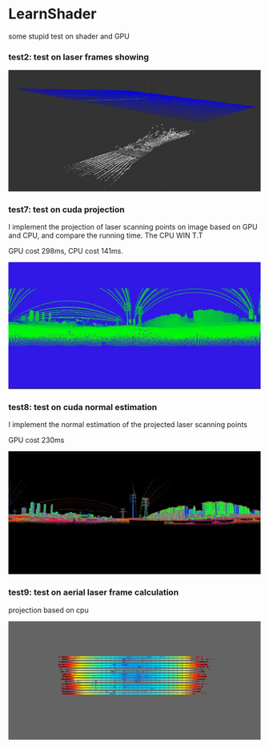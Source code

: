 # LearnShader
some stupid test on shader and GPU

### test2: test on laser frames showing
![projection](https://github.com/kafeiyin00/LearnShader/blob/master/sources/test2.gif)

### test7: test on cuda projection
I implement the projection of laser scanning points on image based on 
GPU and CPU, and compare the running time. The CPU WIN T.T

GPU cost 298ms, CPU cost 141ms.

![projection](https://github.com/kafeiyin00/LearnShader/blob/master/sources/test7.jpg)

### test8: test on cuda normal estimation
I implement the normal estimation of the projected laser scanning points

GPU cost 230ms

![projection](https://github.com/kafeiyin00/LearnShader/blob/master/sources/test8.jpg)

### test9: test on aerial laser frame calculation
projection based on cpu

![projection](https://github.com/kafeiyin00/LearnShader/blob/master/sources/test9.gif)




  

